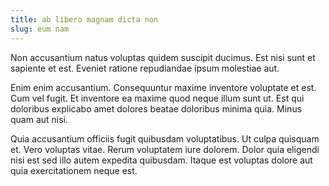 ```yaml
---
title: ab libero magnam dicta non
slug: eum nam
---
```


Non accusantium natus voluptas quidem suscipit ducimus. Est nisi sunt et sapiente et est. Eveniet ratione repudiandae ipsum molestiae aut.

Enim enim accusantium. Consequuntur maxime inventore voluptate et est. Cum vel fugit. Et inventore ea maxime quod neque illum sunt ut. Est qui doloribus explicabo amet dolores beatae doloribus minima quia. Minus quam aut nisi.

Quia accusantium officiis fugit quibusdam voluptatibus. Ut culpa quisquam et. Vero voluptas vitae. Rerum voluptatem iure dolorem. Dolor quia eligendi nisi est sed illo autem expedita quibusdam. Itaque est voluptas dolore aut quia exercitationem neque est.
